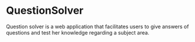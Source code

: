# QuestionSolver
Question solver is a web application that facilitates users to give answers of questions
and test her knowledge regarding a subject area.

